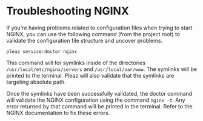 # Troubleshooting NGINX
If you're having problems related to configuration files when trying to start NGINX, you can use the following command
(from the project root) to validate the configuration file structure and uncover problems.

```
pleaz service:doctor nginx
```

This command will for symlinks inside of the directories `/usr/local/etc/nginx/servers` and `/usr/local/var/www`.
The symlinks will be printed to the terminal. Pleaz will also validate that the symlinks are targeting absolute path.

Once the symlinks have been successfully validated, the doctor command will validate the NGINX configuration using
the command `nginx -t`. Any error returned by that command will be printed in the terminal. Refer to the NGINX documentation
to fix these errors.

